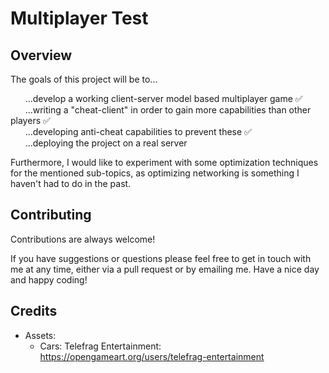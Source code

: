 
# Multiplayer Test

## Overview

The goals of this project will be to...  

&nbsp;&nbsp;&nbsp;&nbsp;&nbsp;&nbsp;...develop a working client-server model based multiplayer game ✅  
&nbsp;&nbsp;&nbsp;&nbsp;&nbsp;&nbsp;...writing a "cheat-client" in order to gain more capabilities than other players ✅  
&nbsp;&nbsp;&nbsp;&nbsp;&nbsp;&nbsp;...developing anti-cheat capabilities to prevent these ✅  
&nbsp;&nbsp;&nbsp;&nbsp;&nbsp;&nbsp;...deploying the project on a real server   

Furthermore, I would like to experiment with some optimization techniques for the mentioned sub-topics, as optimizing networking is something I haven't had to do in the past.
## Contributing

Contributions are always welcome!

If you have suggestions or questions please feel free to get in touch with me at any time, either via a pull request or by emailing me. Have a nice day and happy coding!

## Credits

- Assets:
  - Cars: Telefrag Entertainment: https://opengameart.org/users/telefrag-entertainment
